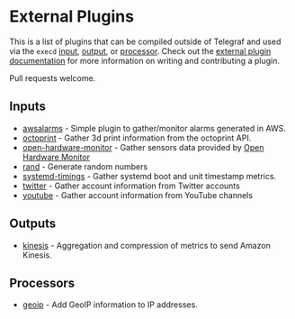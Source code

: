 # External Plugins

This is a list of plugins that can be compiled outside of Telegraf and used via the `execd` [input](plugins/inputs/execd), [output](plugins/outputs/execd), or [processor](plugins/processors/execd). 
Check out the [external plugin documentation](/docs/EXTERNAL_PLUGINS.md) for more information on writing and contributing a plugin. 

Pull requests welcome.

## Inputs
- [awsalarms](https://github.com/vipinvkmenon/awsalarms) - Simple plugin to gather/monitor alarms generated  in AWS.
- [octoprint](https://github.com/BattleBas/octoprint-telegraf-plugin) - Gather 3d print information from the octoprint API.
- [open-hardware-monitor](https://github.com/marianob85/open_hardware_monitor-telegraf-plugin) - Gather sensors data provided by [Open Hardware Monitor](http://openhardwaremonitor.org)
- [rand](https://github.com/ssoroka/rand) - Generate random numbers
- [systemd-timings](https://github.com/pdmorrow/telegraf-execd-systemd-timings) - Gather systemd boot and unit timestamp metrics.
- [twitter](https://github.com/inabagumi/twitter-telegraf-plugin) - Gather account information from Twitter accounts
- [youtube](https://github.com/inabagumi/youtube-telegraf-plugin) - Gather account information from YouTube channels

## Outputs
- [kinesis](https://github.com/morfien101/telegraf-output-kinesis) - Aggregation and compression of metrics to send Amazon Kinesis.

## Processors
 - [geoip](https://github.com/a-bali/telegraf-geoip) - Add GeoIP information to IP addresses.
 
